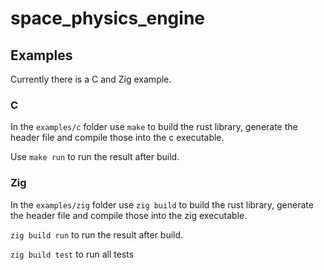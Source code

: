 # space_physics_engine

## Examples

Currently there is a C and Zig example.

### C

In the `examples/c` folder use `make` to build the rust library,
generate the header file and compile those into the c executable.

Use `make run` to run the result after build.

### Zig

In the `examples/zig` folder use `zig build` to build the rust library,
generate the header file and compile those into the zig executable.

`zig build run` to run the result after build.

`zig build test` to run all tests
